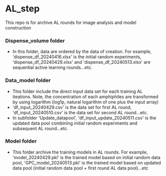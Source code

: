 # AL_step
This repo is for archive AL rounds for image analysis and model construction

### Dispense_volume folder
- In this folder, data are ordered by the data of creation. For example, 'dispense_df_20240416.xlsx' is the initial random experiments, 'dispense_df_20240429.xlsx' and 'dispense_df_20240513.xlsx' are sequential active learning rounds...etc.

### Data_model folder
- This folder include the direct input data set for each training AL iteations. Note, the concentration of each amphiphiles are transformed by using logarithm (log1p, natural logarithm of one plus the input array)
- 'df_input_20240429.csv' is the data set for first AL round, 'df_input_20240510.csv' is the data set for second AL round...etc.
- In subfolder 'Update_datapool', 'df_input_update_20240511.csv' is the updated data pool combining initial random experiments and subsequent AL round...etc.

### Model folder
- This folder archive the training models in AL rounds. For example, 'model_20240429.pkl' is the trained model based on initial random data pool, 'GPC_model_20240513.pkl' is the trained model based on updated data pool (initial random data pool + first round AL data pool)...etc
